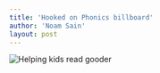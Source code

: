 ```yaml
---
title: 'Hooked on Phonics billboard'
author: 'Noam Sain'
layout: post
---
```


![Helping kids read gooder](http://4.bp.blogspot.com/_8aN4krk1nsk/S2330Q5X0RI/AAAAAAAAAXM/EPQqmp-PQSY/s400/image-11.jpg)